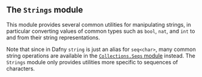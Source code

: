## The `Strings` module

This module provides several common utilities for manipulating strings,
in particular converting values of common types such as `bool`, `nat`, and `int`
to and from their string representations.

Note that since in Dafny `string` is just an alias for `seq<char>`,
many common string operations are available in the 
[`Collections.Seqs` module](../Collections.md) instead.
The `Strings` module only provides utilities more specific to sequences of characters.
